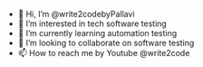 - 👋 Hi, I’m @write2codebyPallavi
- 👀 I’m interested in tech software testing
- 🌱 I’m currently learning automation testing
- 💞️ I’m looking to collaborate on software testing
- 📫 How to reach me by Youtube @write2code

<!---
write2codebyPallavi/write2codebyPallavi is a ✨ special ✨ repository because its `README.md` (this file) appears on your GitHub profile.
You can click the Preview link to take a look at your changes.
--->
